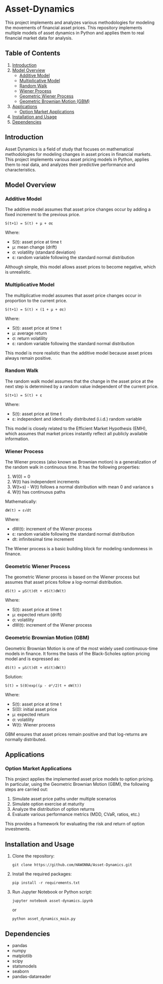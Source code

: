 # Asset-Dynamics

This project implements and analyzes various methodologies for modeling the movements of financial asset prices. This repository implements multiple models of asset dynamics in Python and applies them to real financial market data for analysis.

## Table of Contents

1. [Introduction](#introduction)
2. [Model Overview](#model-overview)
   - [Additive Model](#additive-model)
   - [Multiplicative Model](#multiplicative-model)
   - [Random Walk](#random-walk)
   - [Wiener Process](#wiener-process)
   - [Geometric Wiener Process](#geometric-wiener-process)
   - [Geometric Brownian Motion (GBM)](#geometric-brownian-motion-gbm)
3. [Applications](#applications)
   - [Option Market Applications](#option-market-applications)
4. [Installation and Usage](#installation-and-usage)
5. [Dependencies](#dependencies)

## Introduction

Asset Dynamics is a field of study that focuses on mathematical methodologies for modeling changes in asset prices in financial markets. This project implements various asset pricing models in Python, applies them to real data, and analyzes their predictive performance and characteristics.

## Model Overview

### Additive Model

The additive model assumes that asset price changes occur by adding a fixed increment to the previous price.

```
S(t+1) = S(t) + μ + σε
```

Where:
- S(t): asset price at time t
- μ: mean change (drift)
- σ: volatility (standard deviation)
- ε: random variable following the standard normal distribution

Although simple, this model allows asset prices to become negative, which is unrealistic.

### Multiplicative Model

The multiplicative model assumes that asset price changes occur in proportion to the current price.

```
S(t+1) = S(t) × (1 + μ + σε)
```

Where:
- S(t): asset price at time t
- μ: average return
- σ: return volatility
- ε: random variable following the standard normal distribution

This model is more realistic than the additive model because asset prices always remain positive.

### Random Walk

The random walk model assumes that the change in the asset price at the next step is determined by a random value independent of the current price.

```
S(t+1) = S(t) + ε
```

Where:
- S(t): asset price at time t
- ε: independent and identically distributed (i.i.d.) random variable

This model is closely related to the Efficient Market Hypothesis (EMH), which assumes that market prices instantly reflect all publicly available information.

### Wiener Process

The Wiener process (also known as Brownian motion) is a generalization of the random walk in continuous time. It has the following properties:

1. W(0) = 0  
2. W(t) has independent increments  
3. W(t+s) - W(t) follows a normal distribution with mean 0 and variance s  
4. W(t) has continuous paths

Mathematically:
```
dW(t) = ε√dt
```

Where:
- dW(t): increment of the Wiener process
- ε: random variable following the standard normal distribution
- dt: infinitesimal time increment

The Wiener process is a basic building block for modeling randomness in finance.

### Geometric Wiener Process

The geometric Wiener process is based on the Wiener process but assumes that asset prices follow a log-normal distribution.

```
dS(t) = μS(t)dt + σS(t)dW(t)
```

Where:
- S(t): asset price at time t
- μ: expected return (drift)
- σ: volatility
- dW(t): increment of the Wiener process

### Geometric Brownian Motion (GBM)

Geometric Brownian Motion is one of the most widely used continuous-time models in finance. 
It forms the basis of the Black-Scholes option pricing model and is expressed as:

```
dS(t) = μS(t)dt + σS(t)dW(t)
```

Solution:

```
S(t) = S(0)exp((μ - σ²/2)t + σW(t))
```

Where:
- S(t): asset price at time t
- S(0): initial asset price
- μ: expected return
- σ: volatility
- W(t): Wiener process

GBM ensures that asset prices remain positive and that log-returns are normally distributed.

## Applications

### Option Market Applications

This project applies the implemented asset price models to option pricing. In particular, using the Geometric Brownian Motion (GBM), the following steps are carried out:

1. Simulate asset price paths under multiple scenarios  
2. Simulate option exercise at maturity  
3. Analyze the distribution of option returns  
4. Evaluate various performance metrics (MDD, CVaR, ratios, etc.)

This provides a framework for evaluating the risk and return of option investments.

## Installation and Usage

1. Clone the repository:
   ```
   git clone https://github.com/HAWONNA/Asset-Dynamics.git
   ```

2. Install the required packages:
   ```
   pip install -r requirements.txt
   ```

3. Run Jupyter Notebook or Python script:
   ```
   jupyter notebook asset-dynamics.ipynb
   ```
   or
   ```
   python asset_dynamics_main.py
   ```

## Dependencies

- pandas
- numpy
- matplotlib
- scipy
- statsmodels
- seaborn
- pandas-datareader
